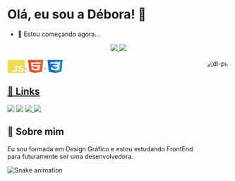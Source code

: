 # Olá, eu sou a Débora! 👋

- 🌱 Estou começando agora...
  
<div align="center">
  <a href="https://github.com/dldebora">
  <img height="180em" src="https://github-readme-stats.vercel.app/api?username=dldebora&show_icons=true&theme=dracula&include_all_commits=true&count_private=true"/>
  <img height="180em" src="https://github-readme-stats.vercel.app/api/top-langs/?username=dldebora&layout=compact&langs_count=7&theme=dracula"/>
</div>
<div style="display: inline_block"><br>
  <img align="center" alt="Rafa-Js" height="30" width="40" src="https://raw.githubusercontent.com/devicons/devicon/master/icons/javascript/javascript-plain.svg">
  <img align="center" alt="Rafa-HTML" height="30" width="40" src="https://raw.githubusercontent.com/devicons/devicon/master/icons/html5/html5-original.svg">
  <img align="center" alt="Rafa-CSS" height="30" width="40" src="https://raw.githubusercontent.com/devicons/devicon/master/icons/css3/css3-original.svg">
  
  <img align="right" alt="dl-pic" height="250" style="border-radius:50px;" src="https://cdn.discordapp.com/attachments/938153062088990802/938154213312200774/image1.jpg">
</div>

 ## 🔗 Links
  
<div> 
  <a href="https://instagram.com/dl_debora" target="_blank"><img src="https://img.shields.io/badge/-Instagram-%23E4405F?style=for-the-badge&logo=instagram&logoColor=white" target="_blank"></a>
 <a href="https://discord.gg/yxZBq62T target="_blank"><img src="https://img.shields.io/badge/Discord-7289DA?style=for-the-badge&logo=discord&logoColor=white" target="_blank"></a> 
  <a href = "mailto:dldebora99@gmail.com"><img src="https://img.shields.io/badge/-Gmail-%23333?style=for-the-badge&logo=gmail&logoColor=white" target="_blank">
   <a href="https://www.linkedin.com/in/d%C3%A9bora-lopes-192b9b185/" target="_blank"><img src="https://img.shields.io/badge/-LinkedIn-%230077B5?style=for-the-badge&logo=linkedin&logoColor=white" target="_blank"></a> 
 </div>
 
 ## 🚀 Sobre mim
Eu sou formada em Design Gráfico e estou estudando FrontEnd
para futuramente ser uma desenvolvedora.
  
 ![Snake animation](https://github.com/dldebora/dldebora/blob/output/github-contribution-grid-snake.svg)

